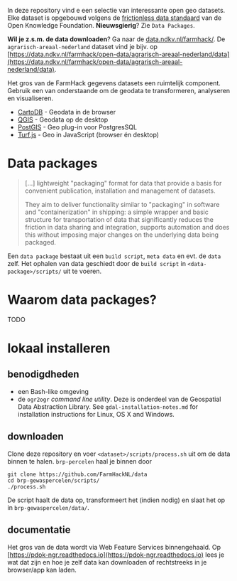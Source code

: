 In deze repository vind e een selectie van interessante open geo datasets. Elke dataset is opgebouwd volgens de [frictionless data standaard](http://data.okfn.org) van de Open Knowledge Foundation. **Nieuwsgierig**? Zie `Data Packages`.

**Wil je z.s.m. de data downloaden**? Ga naar de [data.ndkv.nl/farmhack/](https://data.ndkv.nl/farmhack/). De `agrarisch-areaal-nederland` dataset vind je bijv. op [https://data.ndkv.nl/farmhack/open-data/agrarisch-areaal-nederland/data](https://data.ndkv.nl/farmhack/open-data/agrarisch-areaal-nederland/data).

Het gros van de FarmHack gegevens datasets een ruimtelijk component. Gebruik een van onderstaande om de geodata te transformeren, analyseren en visualiseren.

- [CartoDB](https://cartodb.com) - Geodata in de browser
- [QGIS](http://www.qgis.org/en/site/) - Geodata op de desktop
- [PostGIS](http://postgis.net) - Geo plug-in voor PostgresSQL
- [Turf.js](http://turfjs.org) - Geo in JavaScript (browser én desktop)

# Data packages
> [...] lightweight "packaging" format for data that provide a basis for convenient publication, installation and management of datasets.
>
> They aim to deliver functionality similar to "packaging" in software and "containerization" in shipping: a simple wrapper and basic structure for transportation of data that significantly reduces the friction in data sharing and integration, supports automation and does this without imposing major changes on the underlying data being packaged.

Een `data package` bestaat uit een `build script`, `meta data` en evt. de `data` zelf. Het ophalen van data geschiedt door de `build script` in `<data-package>/scripts/` uit te voeren.

# Waarom data packages?
TODO

# lokaal installeren

## benodigdheden

- een Bash-like omgeving
- de `ogr2ogr` _command line utility_. Deze is onderdeel van de Geospatial Data Abstraction Library. See `gdal-installation-notes.md` for installation instructions for Linux, OS X and Windows.

## downloaden

Clone deze repository en voer `<dataset>/scripts/process.sh` uit om de data binnen te halen. `brp-percelen` haal je binnen door 

    git clone https://github.com/FarmHackNL/data
    cd brp-gewaspercelen/scripts/
    ./process.sh

De script haalt de data op, transformeert het (indien nodig) en slaat het op in `brp-gewaspercelen/data/`.

## documentatie 

Het gros van de data wordt via Web Feature Services binnengehaald. Op [https://pdok-ngr.readthedocs.io](https://pdok-ngr.readthedocs.io) lees je wat dat zijn en hoe je zelf data kan downloaden of rechtstreeks in je browser/app kan laden.